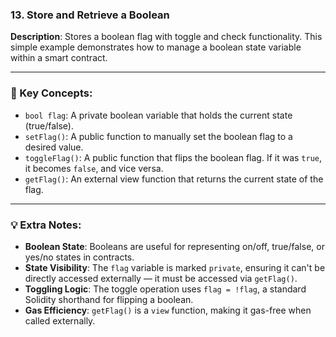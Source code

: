 ### 13. Store and Retrieve a Boolean  
**Description**: Stores a boolean flag with toggle and check functionality. This simple example demonstrates how to manage a boolean state variable within a smart contract.

---

### 🔑 Key Concepts:

- `bool flag`: A private boolean variable that holds the current state (true/false).
- `setFlag()`: A public function to manually set the boolean flag to a desired value.
- `toggleFlag()`: A public function that flips the boolean flag. If it was `true`, it becomes `false`, and vice versa.
- `getFlag()`: An external view function that returns the current state of the flag.

---

### 💡 Extra Notes:

- **Boolean State**: Booleans are useful for representing on/off, true/false, or yes/no states in contracts.
- **State Visibility**: The `flag` variable is marked `private`, ensuring it can't be directly accessed externally — it must be accessed via `getFlag()`.
- **Toggling Logic**: The toggle operation uses `flag = !flag`, a standard Solidity shorthand for flipping a boolean.
- **Gas Efficiency**: `getFlag()` is a `view` function, making it gas-free when called externally.
